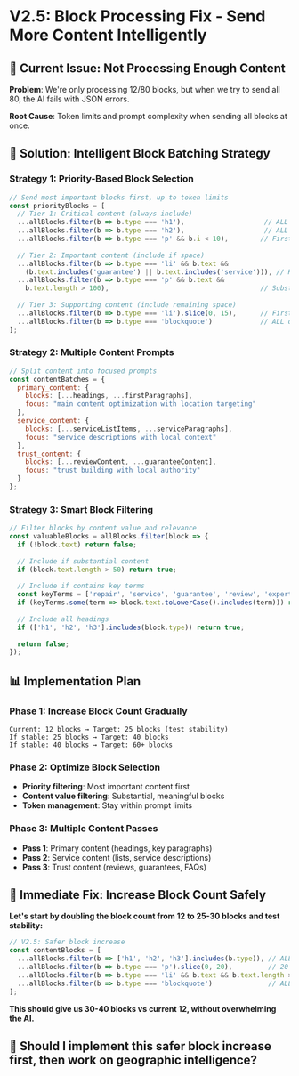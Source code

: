 # V2.5: Block Processing Fix - Send More Content Intelligently

## 🎯 Current Issue: Not Processing Enough Content

**Problem**: We're only processing 12/80 blocks, but when we try to send all 80, the AI fails with JSON errors.

**Root Cause**: Token limits and prompt complexity when sending all blocks at once.

## 🚀 Solution: Intelligent Block Batching Strategy

### **Strategy 1: Priority-Based Block Selection**
```javascript
// Send most important blocks first, up to token limits
const priorityBlocks = [
  // Tier 1: Critical content (always include)
  ...allBlocks.filter(b => b.type === 'h1'),                    // ALL H1s
  ...allBlocks.filter(b => b.type === 'h2'),                    // ALL H2s  
  ...allBlocks.filter(b => b.type === 'p' && b.i < 10),        // First 10 paragraphs
  
  // Tier 2: Important content (include if space)
  ...allBlocks.filter(b => b.type === 'li' && b.text && 
    (b.text.includes('guarantee') || b.text.includes('service'))), // Key service items
  ...allBlocks.filter(b => b.type === 'p' && b.text && 
    b.text.length > 100),                                      // Substantial paragraphs
    
  // Tier 3: Supporting content (include remaining space)
  ...allBlocks.filter(b => b.type === 'li').slice(0, 15),      // First 15 list items
  ...allBlocks.filter(b => b.type === 'blockquote')            // ALL quotes
];
```

### **Strategy 2: Multiple Content Prompts**
```javascript
// Split content into focused prompts
const contentBatches = {
  primary_content: {
    blocks: [...headings, ...firstParagraphs],
    focus: "main content optimization with location targeting"
  },
  service_content: {
    blocks: [...serviceListItems, ...serviceParagraphs],
    focus: "service descriptions with local context"
  },
  trust_content: {
    blocks: [...reviewContent, ...guaranteeContent],
    focus: "trust building with local authority"
  }
};
```

### **Strategy 3: Smart Block Filtering**
```javascript
// Filter blocks by content value and relevance
const valuableBlocks = allBlocks.filter(block => {
  if (!block.text) return false;
  
  // Include if substantial content
  if (block.text.length > 50) return true;
  
  // Include if contains key terms
  const keyTerms = ['repair', 'service', 'guarantee', 'review', 'expert'];
  if (keyTerms.some(term => block.text.toLowerCase().includes(term))) return true;
  
  // Include all headings
  if (['h1', 'h2', 'h3'].includes(block.type)) return true;
  
  return false;
});
```

## 📊 **Implementation Plan**

### **Phase 1: Increase Block Count Gradually**
```
Current: 12 blocks → Target: 25 blocks (test stability)
If stable: 25 blocks → Target: 40 blocks  
If stable: 40 blocks → Target: 60+ blocks
```

### **Phase 2: Optimize Block Selection**
- **Priority filtering**: Most important content first
- **Content value filtering**: Substantial, meaningful blocks
- **Token management**: Stay within prompt limits

### **Phase 3: Multiple Content Passes**
- **Pass 1**: Primary content (headings, key paragraphs)
- **Pass 2**: Service content (lists, service descriptions)  
- **Pass 3**: Trust content (reviews, guarantees, FAQs)

## 🎯 **Immediate Fix: Increase Block Count Safely**

**Let's start by doubling the block count from 12 to 25-30 blocks and test stability:**

```javascript
// V2.5: Safer block increase
const contentBlocks = [
  ...allBlocks.filter(b => ['h1', 'h2', 'h3'].includes(b.type)), // ALL headings
  ...allBlocks.filter(b => b.type === 'p').slice(0, 20),         // 20 paragraphs (vs 15)
  ...allBlocks.filter(b => b.type === 'li' && b.text && b.text.length > 20).slice(0, 15), // Substantial list items
  ...allBlocks.filter(b => b.type === 'blockquote')              // ALL quotes
];
```

**This should give us 30-40 blocks vs current 12, without overwhelming the AI.**

## 🚀 **Should I implement this safer block increase first, then work on geographic intelligence?**

